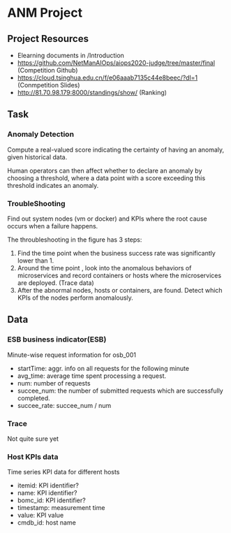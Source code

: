 # ANM Project
## Project Resources
- Elearning documents in /Introduction
- https://github.com/NetManAIOps/aiops2020-judge/tree/master/final (Competition Github)
- https://cloud.tsinghua.edu.cn/f/e06aaab7135c44e8beec/?dl=1 (Conmpetition Slides)
- http://81.70.98.179:8000/standings/show/ (Ranking)

## Task
### Anomaly Detection
Compute a real-valued score indicating the certainty of having an anomaly, given historical data. 

Human operators can then affect whether to declare an anomaly by choosing a threshold, where a data point with a score exceeding this threshold indicates an anomaly.

### TroubleShooting
Find out system nodes (vm or docker) and KPIs where the root cause occurs when a failure happens.

The throubleshooting in the figure has 3 steps:
1. Find the time point when the business success rate was significantly lower than 1.
2. Around the time point , look into the anomalous behaviors of microservices and record containers or hosts where the microservices are deployed. (Trace data)
3. After the abnormal nodes, hosts or containers, are found.  Detect which KPIs of the nodes perform anomalously.

## Data 
### ESB business indicator(ESB)
Minute-wise request information for osb_001
- startTime: aggr. info on all requests for the following minute
- avg_time: average time spent processing a request.
- num: number of requests
- succee_num: the number of submitted requests which are successfully completed.
- succee_rate: succee_num / num

### Trace
Not quite sure yet

### Host KPIs data
Time series KPI data for different hosts
- itemid: KPI identifier?
- name: KPI identifier?
- bomc_id: KPI identifier?
- timestamp: measurement time
- value: KPI value
- cmdb_id: host name
